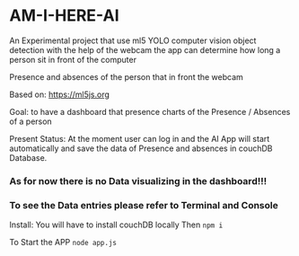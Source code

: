 # AM-I-HERE-AI


An Experimental project that use ml5 YOLO computer vision object detection
with the help of the webcam the app can determine how long a person sit in front of the computer 

Presence and absences of the person that in front the webcam 

Based on:
https://ml5js.org

Goal:
to have a dashboard that presence charts of the Presence / Absences of a person 

Present Status:
At the moment user can log in and the AI App will start automatically and save the data of Presence and absences in couchDB Database.

### As for now there is no Data visualizing in the dashboard!!!

### To see the Data entries please refer to Terminal and Console

Install:
You will have to install couchDB locally 
Then
`npm i`

To Start the APP
`node app.js`


